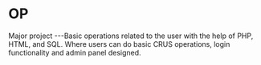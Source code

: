# OP
Major project ---Basic operations related to the user with the help of PHP, HTML, and SQL. Where users can do basic CRUS operations, login functionality and admin panel designed.
